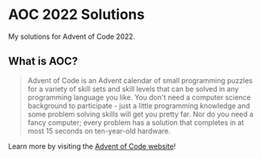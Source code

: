 # AOC 2022 Solutions

My solutions for Advent of Code 2022.

## What is AOC?

> Advent of Code is an Advent calendar of small programming puzzles for a variety of skill sets and skill levels that can be solved in any programming language you like. You don't need a computer science background to participate - just a little programming knowledge and some problem solving skills will get you pretty far. Nor do you need a fancy computer; every problem has a solution that completes in at most 15 seconds on ten-year-old hardware.

Learn more by visiting the [Advent of Code website](https://adventofcode.com/2022/about)!

